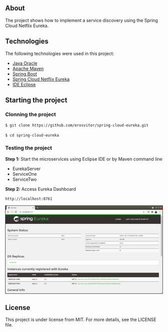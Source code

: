 ## About
The project shows how to implement a service discovery using the Spring Cloud Netflix Eureka.

## Technologies
The following technologies were used in this project:

* [Java Oracle](https://www.oracle.com/java/)
* [Apache Maven](https://maven.apache.org/)
* [Spring Boot](https://spring.io/projects/spring-boot)
* [Spring Cloud Netflix Eureka](https://spring.io/projects/spring-cloud-netflix)
* [IDE Eclipse](https://www.eclipse.org/)

## Starting the project

### Clonning the project
```
$ git clone https://github.com/erosvitor/spring-cloud-eureka.git

$ cd spring-cloud-eureka
```

### Testing the project
**Step 1:** Start the microservices using Eclipse IDE or by Maven command line
* EurekaServer
* ServiceOne
* ServiceTwo

**Step 2:** Access Eureka Dashboard

```
http://localhost:8761
```

![](references/eureka-dashboard.png)

## License
This project is under license from MIT. For more details, see the LICENSE file.
